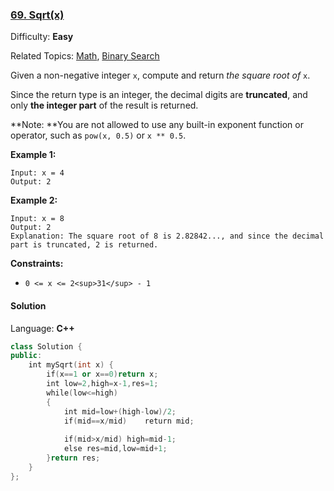 ### [69\. Sqrt(x)](https://leetcode.com/problems/sqrtx/)

Difficulty: **Easy**  

Related Topics: [Math](https://leetcode.com/tag/math/), [Binary Search](https://leetcode.com/tag/binary-search/)


Given a non-negative integer `x`, compute and return _the square root of_ `x`.

Since the return type is an integer, the decimal digits are **truncated**, and only **the integer part** of the result is returned.

**Note: **You are not allowed to use any built-in exponent function or operator, such as `pow(x, 0.5)` or `x ** 0.5`.

**Example 1:**

```
Input: x = 4
Output: 2
```

**Example 2:**

```
Input: x = 8
Output: 2
Explanation: The square root of 8 is 2.82842..., and since the decimal part is truncated, 2 is returned.
```

**Constraints:**

*   `0 <= x <= 2<sup>31</sup> - 1`


#### Solution

Language: **C++**

```c++
class Solution {
public:
    int mySqrt(int x) {
        if(x==1 or x==0)return x;
        int low=2,high=x-1,res=1;
        while(low<=high)
        {
            int mid=low+(high-low)/2;
            if(mid==x/mid)    return mid;
            
            if(mid>x/mid) high=mid-1;
            else res=mid,low=mid+1;
        }return res;
    }
};
```
